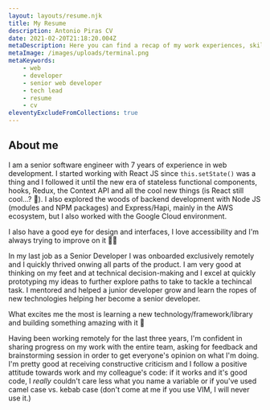 ```yaml
---
layout: layouts/resume.njk
title: My Resume
description: Antonio Piras CV
date: 2021-02-20T21:18:20.004Z
metaDescription: Here you can find a recap of my work experiences, skillset and education
metaImage: /images/uploads/terminal.png
metaKeywords:
    - web
    - developer
    - senior web developer
    - tech lead
    - resume
    - cv
eleventyExcludeFromCollections: true
---
```


## About me

I am a senior software engineer with 7 years of experience in web development. I started working with React JS since `this.setState()` was a thing and I followed it until the new era of stateless functional components, hooks, Redux, the Context API and all the cool new things (is React still cool...? 🤔).
I also explored the woods of backend development with Node JS (modules and NPM packages) and Express/Hapi, mainly in the AWS ecosystem, but I also worked with the Google Cloud environment.

I also have a good eye for design and interfaces, I love accessibility and I'm always trying to improve on it 💅🏻

In my last job as a Senior Developer I was onboarded exclusively remotely and I quickly thrived onwing all parts of the product. I am very good at thinking on my feet and at technical decision-making and I excel at quickly prototyping my ideas to further explore paths to take to tackle a techincal task.
I mentored and helped a junior developer grow and learn the ropes of new technologies helping her become a senior developer.

What excites me the most is learning a new technology/framework/library and building something amazing with it 🚀

Having been working remotely for the last three years, I'm confident in sharing progress on my work with the entire team, asking for feedback and brainstorming session in order to get everyone's opinion on what I'm doing. I'm pretty good at receiving constructive criticism and I follow a positive attitude towards work and my colleague's code: if it works and it's good code, I _really_ couldn't care less what you name a variable or if you've used camel case vs. kebab case (don't come at me if you use VIM, I will never use it.)

